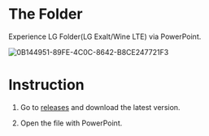 # The Folder
Experience LG Folder(LG Exalt/Wine LTE) via PowerPoint.

![0B144951-89FE-4C0C-8642-B8CE247721F3](https://user-images.githubusercontent.com/82555878/208377415-de744891-47af-4579-b7c2-ff6c9380da43.png)

# Instruction

1. Go to [releases](https://github.com/Dr-Sauce/thefolder/releases/latest) and download the latest version.

2. Open the file with PowerPoint.
